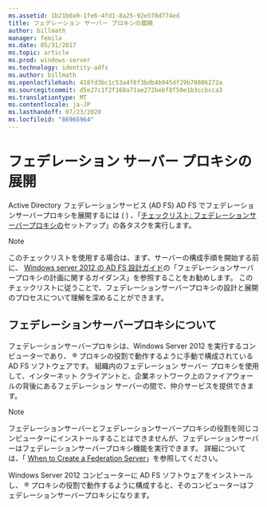 ```yaml
---
ms.assetid: 1b21b0a9-1fe6-4fd1-8a25-92e578d774ed
title: フェデレーション サーバー プロキシの展開
author: billmath
manager: femila
ms.date: 05/31/2017
ms.topic: article
ms.prod: windows-server
ms.technology: identity-adfs
ms.author: billmath
ms.openlocfilehash: 418fd3bc1c53a4f8f3bdb4b945df29b70806272a
ms.sourcegitcommit: d5e27c1f2f168a71ae272bebf8f50e1b3ccbcca3
ms.translationtype: MT
ms.contentlocale: ja-JP
ms.lasthandoff: 07/23/2020
ms.locfileid: "86965964"
---
```

# <a name="deploying-federation-server-proxies"></a>フェデレーション サーバー プロキシの展開

Active Directory フェデレーションサービス (AD FS) AD FS でフェデレーションサーバープロキシを展開するには \( \) 、「[チェックリスト: フェデレーションサーバープロキシの](Checklist--Setting-Up-a-Federation-Server-Proxy.md)セットアップ」の各タスクを実行します。  
  
> [!NOTE]  
> このチェックリストを使用する場合は、まず、サーバーの構成手順を開始する前に、 [Windows server 2012 の AD FS 設計ガイド](../design/ad-fs-design-guide-in-windows-server-2012.md)の「フェデレーションサーバープロキシの計画に関するガイダンス」を参照することをお勧めします。 このチェックリストに従うことで、フェデレーションサーバープロキシの設計と展開のプロセスについて理解を深めることができます。  
  
## <a name="about-federation-server-proxies"></a>フェデレーションサーバープロキシについて  
フェデレーションサーバープロキシは、Windows Server 2012 を実行するコンピューターであり、 &reg; プロキシの役割で動作するように手動で構成されている AD FS ソフトウェアです。 組織内のフェデレーション サーバー プロキシを使用して、インターネット クライアントと、企業ネットワーク上のファイアウォールの背後にあるフェデレーション サーバーの間で、仲介サービスを提供できます。  
  
> [!NOTE]  
> フェデレーションサーバーとフェデレーションサーバープロキシの役割を同じコンピューターにインストールすることはできませんが、フェデレーションサーバーはフェデレーションサーバープロキシ機能を実行できます。 詳細については、「 [When to Create a Federation Server](/previous-versions/windows/it-pro/windows-server-2012-R2-and-2012/dd807101(v=ws.11))」を参照してください。  
  
Windows Server 2012 コンピューターに AD FS ソフトウェアをインストールし、 &reg; プロキシの役割で動作するように構成すると、そのコンピューターはフェデレーションサーバープロキシになります。  
  

